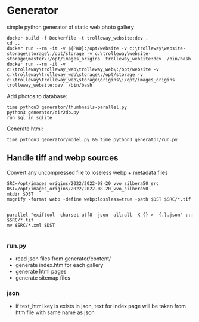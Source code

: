 
# Generator

simple python generator of static web photo gallery


```
docker build -f Dockerfile -t trolleway_website:dev .
cd ..
docker run --rm -it -v ${PWD}:/opt/website -v c:\trolleway\website-storage\storage\:/opt/storage -v c:\trolleway\website-storage\master\:/opt/images_origins  trolleway_website:dev  /bin/bash
docker run --rm -it -v c:\trolleway\trolleway_web\trolleway_web\:/opt/website -v c:\trolleway\trolleway_web\storage\:/opt/storage -v c:\trolleway\trolleway_web\storage\origins\:/opt/images_origins  trolleway_website:dev  /bin/bash
```
Add photos to database:
```
time python3 generator/thumbnails-parallel.py
python3 generator/dir2db.py
run sql in sqlite 
```

Generate html:
```
time python3 generator/model.py && time python3 generator/run.py
```

## Handle tiff and webp sources

Convert any uncompressed file to loseless webp + metadata files
```
SRC=/opt/images_origins/2022/2022-08-20_vvo_silbera50_src
DST=/opt/images_origins/2022/2022-08-20_vvo_silbera50
mkdir $DST
mogrify -format webp -define webp:lossless=true -path $DST $SRC/*.tif 


parallel "exiftool -charset utf8 -json -all:all -X {} >  {.}.json" ::: $SRC/*.tif
mv $SRC/*.xml $DST


```

### run.py

* read json files from generator/content/
* generate index.htm for each gallery
* generate html pages
* generate sitemap files

### json 

* if text_html key is exists in json, text for index page will be taken from htm file with same name as json